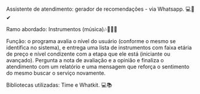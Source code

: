 Assistente de atendimento: gerador de recomendações - via Whatsapp. 💻🧮✔

Ramo abordado: Instrumentos (música)🎶🎹🎸🎻

Função: o programa avalia o nível do usuário (conforme o mesmo se identifica no sistema), e entrega uma lista de instrumentos com faixa etária de preço e nível condizente com a etapa que ele está (iniciante ou avançado). Pergunta a nota de avaliação e a opinião e finaliza o atendimento com um relatório e uma mensagem que reforça o sentimento do mesmo buscar o serviço novamente.

Bibliotecas utilizadas: Time e Whatkit. 💻📚


